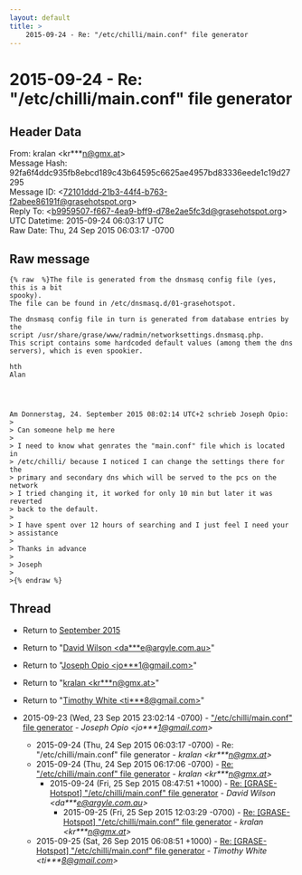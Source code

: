 ```yaml
---
layout: default
title: >
    2015-09-24 - Re: "/etc/chilli/main.conf" file generator
---
```


# 2015-09-24 - Re: "/etc/chilli/main.conf" file generator

## Header Data

From: kralan \<kr***n@gmx.at\><br>
Message Hash: 92fa6f4ddc935fb8ebcd189c43b64595c6625ae4957bd83336eede1c19d27295<br>
Message ID: \<72101ddd-21b3-44f4-b763-f2abee86191f@grasehotspot.org\><br>
Reply To: \<b9959507-f667-4ea9-bff9-d78e2ae5fc3d@grasehotspot.org\><br>
UTC Datetime: 2015-09-24 06:03:17 UTC<br>
Raw Date: Thu, 24 Sep 2015 06:03:17 -0700<br>

## Raw message

```
{% raw  %}The file is generated from the dnsmasq config file (yes, this is a bit 
spooky).
The file can be found in /etc/dnsmasq.d/01-grasehotspot.

The dnsmasq config file in turn is generated from database entries by the 
script /usr/share/grase/www/radmin/networksettings.dnsmasq.php.
This script contains some hardcoded default values (among them the dns 
servers), which is even spookier.

hth
Alan




Am Donnerstag, 24. September 2015 08:02:14 UTC+2 schrieb Joseph Opio:
>
> Can someone help me here
>
> I need to know what genrates the "main.conf" file which is located in 
> /etc/chilli/ because I noticed I can change the settings there for the 
> primary and secondary dns which will be served to the pcs on the network
> I tried changing it, it worked for only 10 min but later it was reverted 
> back to the default.
>
> I have spent over 12 hours of searching and I just feel I need your 
> assistance
>
> Thanks in advance
>
> Joseph
>
>{% endraw %}
```

## Thread

+ Return to [September 2015](/archive/2015/09)

+ Return to "[David Wilson <da***e<span>@</span>argyle.com.au>](/authors/da___e_at_argyle_com_au)"
+ Return to "[Joseph Opio <jo***1<span>@</span>gmail.com>](/authors/jo___1_at_gmail_com)"
+ Return to "[kralan <kr***n<span>@</span>gmx.at>](/authors/kr___n_at_gmx_at)"
+ Return to "[Timothy White <ti***8<span>@</span>gmail.com>](/authors/ti___8_at_gmail_com)"

+ 2015-09-23 (Wed, 23 Sep 2015 23:02:14 -0700) - ["/etc/chilli/main.conf" file generator](/archive/2015/09/339133aa4617ab7a61e1bfca4e1741ec3c1960bfaf9ec40f1c93ab6731e55d08) - _Joseph Opio \<jo***1@gmail.com\>_
  + 2015-09-24 (Thu, 24 Sep 2015 06:03:17 -0700) - Re: "/etc/chilli/main.conf" file generator - _kralan \<kr***n@gmx.at\>_
  + 2015-09-24 (Thu, 24 Sep 2015 06:17:06 -0700) - [Re: "/etc/chilli/main.conf" file generator](/archive/2015/09/c9915f36ab0c1e8537e5dd3c5f41a841780ade268bfbdfa380c11914b7bdf42a) - _kralan \<kr***n@gmx.at\>_
    + 2015-09-24 (Fri, 25 Sep 2015 08:47:51 +1000) - [Re: [GRASE-Hotspot] "/etc/chilli/main.conf" file generator](/archive/2015/09/e11e257f7b04fa8c06bab4644dd4eae01c2d23da4797a1bcc7e8b3f48379f5cc) - _David Wilson \<da***e@argyle.com.au\>_
      + 2015-09-25 (Fri, 25 Sep 2015 12:03:29 -0700) - [Re: [GRASE-Hotspot] "/etc/chilli/main.conf" file generator](/archive/2015/09/ca2042369b99962f6275ea19d78799435dbe5b38afdec6417e5ea889d5f0fd8e) - _kralan \<kr***n@gmx.at\>_
  + 2015-09-25 (Sat, 26 Sep 2015 06:08:51 +1000) - [Re: [GRASE-Hotspot] "/etc/chilli/main.conf" file generator](/archive/2015/09/045ef90a61f0119efa191faa3c2c3d71bf51ee5a99e4a594dec13003c3d3205b) - _Timothy White \<ti***8@gmail.com\>_

